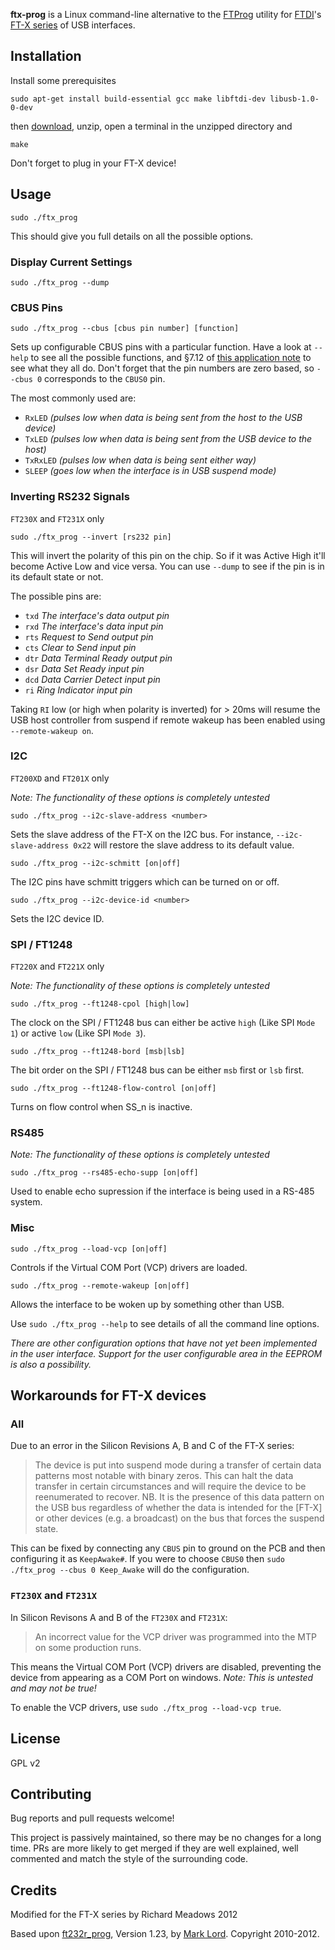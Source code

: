 **ftx-prog** is a Linux command-line alternative to the
[FTProg](http://www.ftdichip.com/Support/Utilities.htm#FT_Prog)
utility for [FTDI](http://www.ftdichip.com/)'s
[FT-X series](http://www.ftdichip.com/FT-X.htm) of USB interfaces.

## Installation

Install some prerequisites

```
sudo apt-get install build-essential gcc make libftdi-dev libusb-1.0-0-dev
```

then
[download](https://github.com/richardeoin/ftx-prog/archive/master.zip),
unzip, open a terminal in the unzipped directory and

```
make
```

Don't forget to plug in your FT-X device!

## Usage

```
sudo ./ftx_prog
```

This should give you full details on all the possible options.

### Display Current Settings

```
sudo ./ftx_prog --dump
```

### CBUS Pins

```
sudo ./ftx_prog --cbus [cbus pin number] [function]
```

Sets up configurable CBUS pins with a particular function. Have a look
at `--help` to see all the possible functions, and §7.12 of
[this application note](http://www.ftdichip.com/Support/Documents/AppNotes/AN_201_FT-X%20MTP%20Memory%20Configuration.pdf)
to see what they all do. Don't forget that the pin numbers are zero
based, so `--cbus 0` corresponds to the `CBUS0` pin.

The most commonly used are:

* `RxLED` *(pulses low when data is being sent from the host to the USB device)*
* `TxLED` *(pulses low when data is being sent from the USB device to the host)*
* `TxRxLED` *(pulses low when data is being sent either way)*
* `SLEEP` *(goes low when the interface is in USB suspend mode)*

### Inverting RS232 Signals
`FT230X` and `FT231X` only

```
sudo ./ftx_prog --invert [rs232 pin]
```

This will invert the polarity of this pin on the chip. So if it was
Active High it'll become Active Low and vice versa. You can use
`--dump` to see if the pin is in its default state or not.

The possible pins are:
* `txd` *The interface's data output pin*
* `rxd` *The interface's data input pin*
* `rts` *Request to Send output pin*
* `cts` *Clear to Send input pin*
* `dtr` *Data Terminal Ready output pin*
* `dsr` *Data Set Ready input pin*
* `dcd` *Data Carrier Detect input pin*
* `ri` *Ring Indicator input pin*

Taking `RI` low (or high when polarity is inverted) for > 20ms will
resume the USB host controller from suspend if remote wakeup has been
enabled using `--remote-wakeup on`.

### I2C
`FT200XD` and `FT201X` only

*Note: The functionality of these options is completely untested*

```
sudo ./ftx_prog --i2c-slave-address <number>
```

Sets the slave address of the FT-X on the I2C bus. For instance,
`--i2c-slave-address 0x22` will restore the slave address to its
default value.

```
sudo ./ftx_prog --i2c-schmitt [on|off]
```

The I2C pins have schmitt triggers which can be turned on or off.


```
sudo ./ftx_prog --i2c-device-id <number>
```

Sets the I2C device ID.

### SPI / FT1248
`FT220X` and `FT221X` only

*Note: The functionality of these options is completely untested*

```
sudo ./ftx_prog --ft1248-cpol [high|low]
```

The clock on the SPI / FT1248 bus can either be active `high` (Like
SPI `Mode 1`) or active `low` (Like SPI `Mode 3`).

```
sudo ./ftx_prog --ft1248-bord [msb|lsb]
```

The bit order on the SPI / FT1248 bus can be either `msb` first or `lsb` first.

```
sudo ./ftx_prog --ft1248-flow-control [on|off]
```

Turns on flow control when SS_n is inactive.

### RS485

*Note: The functionality of these options is completely untested*

```
sudo ./ftx_prog --rs485-echo-supp [on|off]
```

Used to enable echo supression if the interface is being used in a
RS-485 system.

### Misc

```
sudo ./ftx_prog --load-vcp [on|off]
```

Controls if the Virtual COM Port (VCP) drivers are loaded.

```
sudo ./ftx_prog --remote-wakeup [on|off]
```

Allows the interface to be woken up by something other than USB.

Use `sudo ./ftx_prog --help` to see details of all the command line options.

*There are other configuration options that have not yet been
 implemented in the user interface. Support for the user configurable
 area in the EEPROM is also a possibility.*

## Workarounds for FT-X devices

### All

Due to an error in the Silicon Revisions A, B and C of the FT-X series:

> The device is put into suspend mode during a transfer of certain
> data patterns most notable with binary zeros. This can halt the data
> transfer in certain circumstances and will require the device to be
> reenumerated to recover.  NB. It is the presence of this data
> pattern on the USB bus regardless of whether the data is intended
> for the [FT-X] or other devices (e.g. a broadcast) on the bus that
> forces the suspend state.

This can be fixed by connecting any `CBUS` pin to ground on the PCB
and then configuring it as `KeepAwake#`. If you were to choose `CBUS0`
then `sudo ./ftx_prog --cbus 0 Keep_Awake` will do the configuration.

### `FT230X` and `FT231X`

In Silicon Revisons A and B of the `FT230X` and `FT231X`:

> An incorrect value for the VCP driver was programmed into the MTP on some production runs.

This means the Virtual COM Port (VCP) drivers are disabled, preventing
the device from appearing as a COM Port on windows. *Note: This is
untested and may not be true!*

To enable the VCP drivers, use `sudo ./ftx_prog --load-vcp true`.

## License

GPL v2

## Contributing

Bug reports and pull requests welcome!

This project is passively maintained, so there may be no changes for a long
time. PRs are more likely to get merged if they are well explained, well
commented and match the style of the surrounding code.

## Credits

Modified for the FT-X series by Richard Meadows 2012

Based upon [ft232r_prog](http://rtr.ca/ft232r/), Version 1.23, by
[Mark Lord](http://rtr.ca/). Copyright 2010-2012.
